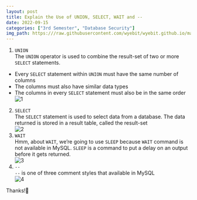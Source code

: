 ```yaml
---
layout: post
title: Explain the Use of UNION, SELECT, WAIT and --
date: 2022-09-15
categories: ["3rd Semester", "Database Security"]
img_path: https:///raw.githubusercontent.com/wyebit/wyebit.github.io/main/_posts/media/2022-09-15-explain-the-use-of-union-select-wait-and---/
---
```


1.	`UNION`  
The `UNION` operator is used to combine the result-set of two or more `SELECT` statements.
- Every `SELECT` statement within `UNION` must have the same number of columns
- The columns must also have similar data types
- The columns in every `SELECT` statement must also be in the same order  
![1](1.png)
2.	`SELECT`  
The `SELECT` statement is used to select data from a database. The data returned is stored in a result table, called the result-set  
![2](2.png)
3.	`WAIT`  
Hmm, about `WAIT`, we’re going to use `SLEEP` because `WAIT` command is not available in MySQL. `SLEEP` is a command to put a delay on an output before it gets returned.  
![3](3.png)
4.	`--`  
`--` is one of three comment styles that available in MySQL  
![4](4.png)

Thanks!👏
